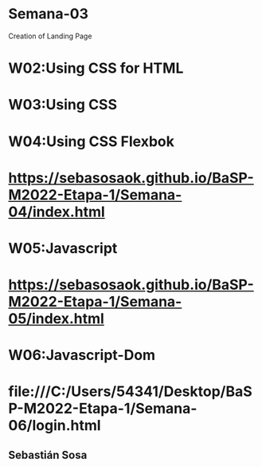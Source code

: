 # Semana-03
Creation of Landing Page
# W02:Using CSS for HTML
# W03:Using CSS
# W04:Using CSS Flexbok
# https://sebasosaok.github.io/BaSP-M2022-Etapa-1/Semana-04/index.html
# W05:Javascript
# https://sebasosaok.github.io/BaSP-M2022-Etapa-1/Semana-05/index.html
# W06:Javascript-Dom
# file:///C:/Users/54341/Desktop/BaSP-M2022-Etapa-1/Semana-06/login.html
## Sebastián Sosa
